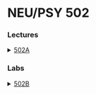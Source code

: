 # NEU/PSY 502

### Lectures
<details><summary><a href="content/502A/syllabus.html">502A</a></summary>
  <ul>
    <li><a href="content/502A/Class%201/intro.html">Class 1: Introduction and History</a></li>
    <li><a href="content/502A/Class%202/intro.html">Class 2: Perception and Constraint Satisfaction</a></li>
    <li><a href="content/502A/Class%203/intro.html">Class 3: Associative Learning and Topography</a></li>
  </ul>
</details>

### Labs
<details><summary><a href="content/502B/intro.html">502B</a></summary>
  <ul>
    <li><a href="content/502B/Computation/intro.html">Computational Modelling</a></li>
    <li><a href="content/502B/Empirical/intro.html">Empirical</a></li>
  </ul>
</details>
